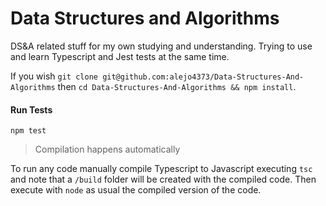 # Data Structures and Algorithms 

DS&A related stuff for my own studying and understanding. Trying to use and learn Typescript and Jest tests at the same time.

If you wish `git clone git@github.com:alejo4373/Data-Structures-And-Algorithms` then `cd Data-Structures-And-Algorithms && npm install`.

#### Run Tests

```
npm test
```
> Compilation happens automatically

To run any code manually compile Typescript to Javascript executing `tsc` and note that a `/build` folder will be created with the compiled code. Then execute with `node` as usual the compiled version of the code.
